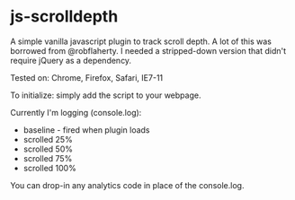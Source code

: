 js-scrolldepth
==============

A simple vanilla javascript plugin to track scroll depth. A lot of this was borrowed from @robflaherty. I needed a stripped-down version that didn't require jQuery as a dependency.

Tested on: Chrome, Firefox, Safari, IE7-11

To initialize: simply add the script to your webpage.

Currently I'm logging (console.log):

* baseline - fired when plugin loads
* scrolled 25%
* scrolled 50%
* scrolled 75%
* scrolled 100%

You can drop-in any analytics code in place of the console.log.


